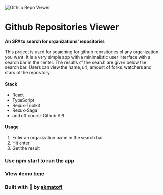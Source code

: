 ![Github Repo Viewer](https://gcdn.pbrd.co/images/hsjCqV0rl2Nb.png?o=1)

# Github Repositories Viewer

#### An SPA to search for organizations' repositories

This project is used for searching for github repositories of any organization you want.
It is a very simple app with a minimalistic user interface with a search bar in the center.
The results of the search are given below the search bar.
Users can view the name, url, amount of forks, watchers and stars of the repository.

#### Stack

+ React
+ TypeScript
+ Redux-Toolkit
+ Redux-Saga
+ and off course Github API

#### Usage

1. Enter an organization name in the search bar
2. Hit enter
3. Get the result

### Use npm start to run the app

### View demo [here](https://akmatoff.github.io/github-repo-viewer/)

### Built with 💖 by [akmatoff](https://akmatoff.github.io/)
